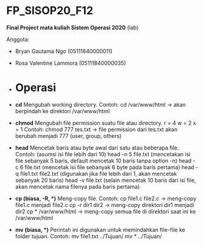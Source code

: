 # FP_SISOP20_F12
**Final Project mata kuliah Sistem Operasi 2020** (lab)

Anggota:
- Bryan Gautama Ngo (05111840000011)
- Rosa Valentine Lammora (05111840000035)

- # Operasi
- **cd**
Mengubah working directory.
Contoh:
cd /var/www/html -> akan berpindah ke direktori /var/www/html

- **chmod**
Mengubah file permission suatu file atau directory.
r = 4
w = 2
x = 1
Contoh:
chmod 777 tes.txt -> file permission dari tes.txt akan berubah menjadi 777 (user, group, others)

- **head**
Mencetak baris atau byte awal dari satu atau beberapa file.
Contoh: (asumsi isi file lebih dari 10)
head -n 5 file.txt (mencetakan isi file sebanyak 5 baris, default mencetak 10 baris tanpa option -n)
head -c 6 file.txt (mencetak isi file sebanyak 6 byte pada baris pertama)
head -q  file1.txt file2.txt (digunakan jika file lebih dari 1, akan mencetak sebanyak 20 baris)
head -v file.txt (selain mencetak 10 baris dari isi file, akan mencetak nama filenya pada baris pertama)

- **cp (biasa, -R, \*)**
Meng-copy file.
Contoh: 
cp file1.c file2.c  -> meng-copy file1.c menjadi file2.c
cp -r dir1 dir2     -> meng-copy direktori dir1 menjadi dir2
cp * /var/www/html  -> meng-copy semua file di direktori saat ini ke /var/www/html

- **mv (biasa, \*)**
Perintah ini digunakan untuk memindahkan file-file ke folder tujuan.
Contoh:
mv file1.txt ../Tujuan/
mv * ../Tujuan/